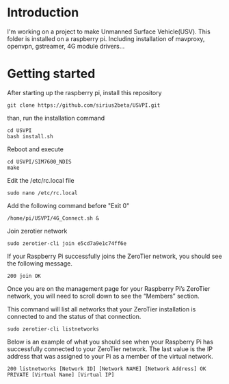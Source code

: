 # Introduction
I'm working on a project to make Unmanned Surface Vehicle(USV). This folder is installed on a raspberry pi. Including installation of mavproxy, openvpn, gstreamer, 4G module drivers... 
# Getting started
After starting up the raspberry pi, install this repository
```
git clone https://github.com/sirius2beta/USVPI.git
```
than, run the installation command
```
cd USVPI
bash install.sh
```
Reboot and execute
```
cd USVPI/SIM7600_NDIS
make
```
Edit the /etc/rc.local file
```
sudo nano /etc/rc.local
```
Add the following command before "Exit 0"
```
/home/pi/USVPI/4G_Connect.sh &
```
Join zerotier network
```
sudo zerotier-cli join e5cd7a9e1c74ff6e
```
If your Raspberry Pi successfully joins the ZeroTier network, you should see the following message.
```
200 join OK
```
Once you are on the management page for your Raspberry Pi’s ZeroTier network, you will need to scroll down to see the “Members” section.

This command will list all networks that your ZeroTier installation is connected to and the status of that connection.
```
sudo zerotier-cli listnetworks
```
Below is an example of what you should see when your Raspberry Pi has successfully connected to your ZeroTier network. The last value is the IP address that was assigned to your Pi as a member of the virtual network.
```
200 listnetworks [Network ID] [Network NAME] [Network Address] OK PRIVATE [Virtual Name] [Virtual IP]
```
